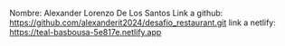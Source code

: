 Nombre: Alexander Lorenzo De Los Santos
Link a github:  https://github.com/alexanderit2024/desafio_restaurant.git
link a netlify: https://teal-basbousa-5e817e.netlify.app